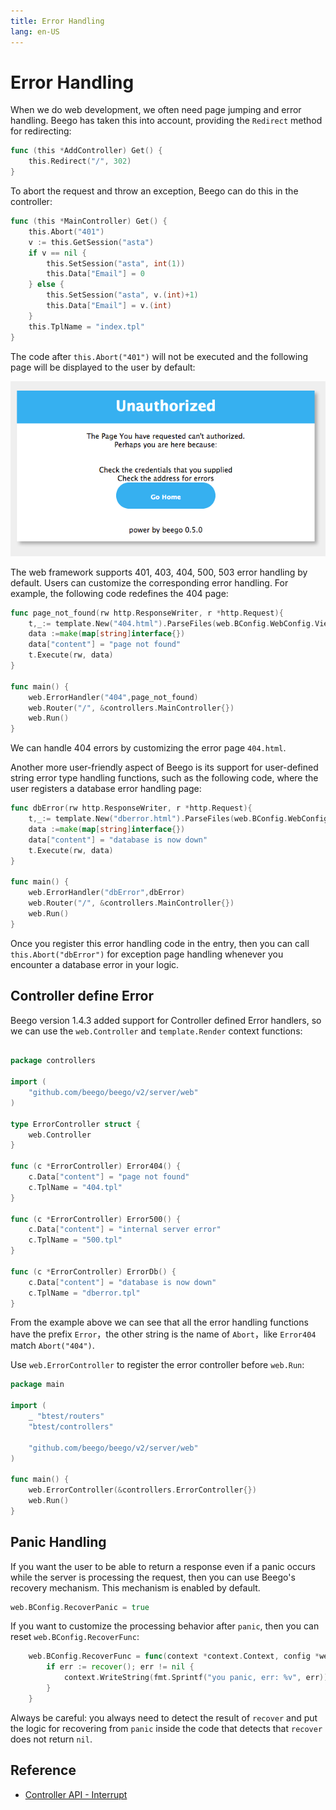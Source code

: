 ```yaml
---
title: Error Handling
lang: en-US
---
```


# Error Handling

When we do web development, we often need page jumping and error handling. Beego has taken this into account, providing the `Redirect` method for redirecting:

```go
func (this *AddController) Get() {
	this.Redirect("/", 302)
}
```

To abort the request and throw an exception, Beego can do this in the controller:

```go
func (this *MainController) Get() {
	this.Abort("401")
	v := this.GetSession("asta")
	if v == nil {
		this.SetSession("asta", int(1))
		this.Data["Email"] = 0
	} else {
		this.SetSession("asta", v.(int)+1)
		this.Data["Email"] = v.(int)
	}
	this.TplName = "index.tpl"
}
```

The code after `this.Abort("401")` will not be executed and the following page will be displayed to the user by default:

![](img/401.png)

The web framework supports 401, 403, 404, 500, 503 error handling by default. Users can customize the corresponding error handling. For example, the following code redefines the 404 page:

```go
func page_not_found(rw http.ResponseWriter, r *http.Request){
	t,_:= template.New("404.html").ParseFiles(web.BConfig.WebConfig.ViewsPath+"/404.html")
	data :=make(map[string]interface{})
	data["content"] = "page not found"
	t.Execute(rw, data)
}

func main() {
	web.ErrorHandler("404",page_not_found)
	web.Router("/", &controllers.MainController{})
	web.Run()
}
```

We can handle 404 errors by customizing the error page `404.html`.

Another more user-friendly aspect of Beego is its support for user-defined string error type handling functions, such as the following code, where the user registers a database error handling page:

```go
func dbError(rw http.ResponseWriter, r *http.Request){
	t,_:= template.New("dberror.html").ParseFiles(web.BConfig.WebConfig.ViewsPath+"/dberror.html")
	data :=make(map[string]interface{})
	data["content"] = "database is now down"
	t.Execute(rw, data)
}

func main() {
	web.ErrorHandler("dbError",dbError)
	web.Router("/", &controllers.MainController{})
	web.Run()
}
```

Once you register this error handling code in the entry, then you can call `this.Abort("dbError")` for exception page handling whenever you encounter a database error in your logic.

## Controller define Error
Beego version 1.4.3 added support for Controller defined Error handlers, so we can use the `web.Controller` and `template.Render` context functions:

```go

package controllers

import (
	"github.com/beego/beego/v2/server/web"
)

type ErrorController struct {
	web.Controller
}

func (c *ErrorController) Error404() {
	c.Data["content"] = "page not found"
	c.TplName = "404.tpl"
}

func (c *ErrorController) Error500() {
	c.Data["content"] = "internal server error"
	c.TplName = "500.tpl"
}

func (c *ErrorController) ErrorDb() {
	c.Data["content"] = "database is now down"
	c.TplName = "dberror.tpl"
}
```
From the example above we can see that all the error handling functions have the prefix `Error`，the other string is the name of `Abort`，like `Error404` match `Abort("404")`.

Use `web.ErrorController` to register the error controller before `web.Run`:

```go
package main

import (
	_ "btest/routers"
	"btest/controllers"

	"github.com/beego/beego/v2/server/web"
)

func main() {
	web.ErrorController(&controllers.ErrorController{})
	web.Run()
}

```


## Panic Handling

If you want the user to be able to return a response even if a panic occurs while the server is processing the request, then you can use Beego's recovery mechanism. This mechanism is enabled by default.

```go
web.BConfig.RecoverPanic = true
```

If you want to customize the processing behavior after `panic`, then you can reset `web.BConfig.RecoverFunc`:

```go
	web.BConfig.RecoverFunc = func(context *context.Context, config *web.Config) {
		if err := recover(); err != nil {
			context.WriteString(fmt.Sprintf("you panic, err: %v", err))
		}
	}
```

Always be careful: you always need to detect the result of `recover` and put the logic for recovering from `panic` inside the code that detects that `recover` does not return `nil`.

## Reference

- [Controller API - Interrupt](../router/ctrl_style/controller.md)
